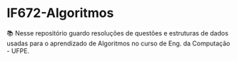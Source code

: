# IF672-Algoritmos

📚 Nesse repositório guardo resoluções de questões e estruturas de dados usadas para o aprendizado de Algoritmos no curso de Eng. da Computação - UFPE.
